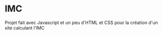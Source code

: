 # IMC

Projet fait avec Javascript et un peu d'HTML et CSS pour la création d'un site calculant l'IMC
